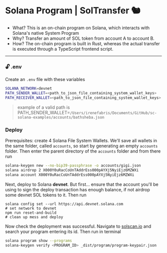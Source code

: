 
# Solana Program | SolTransfer :chipmunk:

 - What? This is an on-chain program on Solana, which interacts with Solana's native System Program<br/>
 - Why? Transfer an amount of SOL token from account A to account B.<br/>
 - How? The on-chain program is built in Rust, whereas the actual transfer is executed through a TypeScript frontend script.

---

### :unlock: .env
Create an `.env` file with these variables
```bash
SOLANA_NETWORK=devnet
PATH_SENDER_WALLET=<path_to_json_file_containing_system_wallet_keys>
PATH_RECEIVER_WALLET=<path_to_json_file_containing_system_wallet_keys>
```

> example of a valid path is PATH_SENDER_WALLET=`/Users/irenefabris/Documents/GitHub/sc-solana-examples/accounts/bathsheba.json`


### Deploy
Prerequisites: create 4 Solana File System Wallets. We'll save all wallets in the same folder, called `accounts`, so start by generating an empty `accounts` folder. Then enter the parent directory of the `accounts` folder and from there run

```bash
solana-keygen new --no-bip39-passphrase -o accounts/gigi.json
solana airdrop 2 X000Y0uRacCoUnTAddrEss000pAYXj5NyiEjz6MZWXi
solana account X000Y0uRacCoUnTAddrEss000pAYXj5NyiEjz6MZWXi
```

Next, deploy to Solana **devnet**. But first... ensure that the account you'll be using to sign the deploy transaction has enough balance, if not airdrop some devnet SOL tokens to it. Then run
```
solana config set --url https://api.devnet.solana.com                       # set network to devnet
npm run reset-and-build                                                     # clean up mess and deploy
```

Now check the deployment was successful. Navigate to [solscan.io](https://solscan.io/?cluster=devnet) and search your program entering its id. Then run in terminal
```bash
solana program show --programs                                              # print program specs
solana-keygen verify <PROGRAM_ID> _dist/program/program-keypair.json        # verify the program address against your keypair file (should return 'success')
```